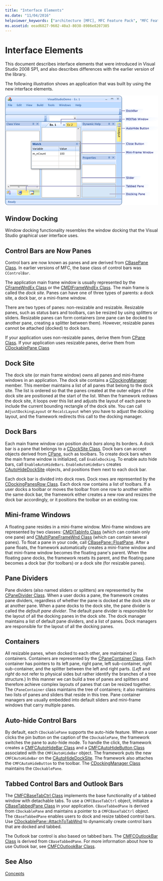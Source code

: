 ```yaml
---
title: "Interface Elements"
ms.date: "11/04/2016"
helpviewer_keywords: ["architecture [MFC], MFC Feature Pack", "MFC Feature Pack, architecture"]
ms.assetid: eead6827-9602-40a3-8038-8986e8207385
---
```

# Interface Elements

This document describes interface elements that were introduced in Visual Studio 2008 SP1, and also describes differences with the earlier version of the library.

The following illustration shows an application that was built by using the new interface elements.

![MFC Feature Pack example application](../mfc/media/mfc_featurepack.png "mfc_featurepack")

## Window Docking

Window docking functionality resembles the window docking that the Visual Studio graphical user interface uses.

## Control Bars are Now Panes

Control bars are now known as panes and are derived from [CBasePane Class](../mfc/reference/cbasepane-class.md). In earlier versions of MFC, the base class of control bars was `CControlBar`.

The application main frame window is usually represented by the [CFrameWndEx Class](../mfc/reference/cframewndex-class.md) or the [CMDIFrameWndEx Class](../mfc/reference/cmdiframewndex-class.md). The main frame is called the *dock site*. Panes can have one of three types of parents: a dock site, a dock bar, or a mini-frame window.

There are two types of panes: non-resizable and resizable. Resizable panes, such as status bars and toolbars, can be resized by using splitters or sliders. Resizable panes can form containers (one pane can be docked to another pane, creating a splitter between them). However, resizable panes cannot be attached (docked) to dock bars.

If your application uses non-resizable panes, derive them from [CPane Class](../mfc/reference/cpane-class.md).  If your application uses resizable panes, derive them from [CDockablePane Class](../mfc/reference/cdockablepane-class.md)

## Dock Site

The dock site (or main frame window) owns all panes and mini-frame windows in an application. The dock site contains a [CDockingManager](../mfc/reference/cdockingmanager-class.md) member. This member maintains a list of all panes that belong to the dock site. The list is ordered so that the panes created at the outer edges of the dock site are positioned at the start of the list. When the framework redraws the dock site, it loops over this list and adjusts the layout of each pane to include the current bounding rectangle of the dock site. You can call `AdjustDockingLayout` or `RecalcLayout` when you have to adjust the docking layout, and the framework redirects this call to the docking manager.

## Dock Bars

Each main frame window can position *dock bars* along its borders. A dock bar is a pane that belongs to a [CDockSite Class](../mfc/reference/cdocksite-class.md). Dock bars can accept objects derived from [CPane](../mfc/reference/cpane-class.md), such as toolbars. To create dock bars when the main frame window is initialized, call `EnableDocking`. To enable auto hide bars, call `EnableAutoHideBars`. `EnableAutoHideBars` creates [CAutoHideDockSite](../mfc/reference/cautohidedocksite-class.md) objects, and positions them next to each dock bar.

Each dock bar is divided into dock rows. Dock rows are represented by the [CDockingPanesRow Class](../mfc/reference/cdockingpanesrow-class.md). Each dock row contains a list of toolbars. If a user docks a toolbar or moves the toolbar from one row to another within the same dock bar, the framework either creates a new row and resizes the dock bar accordingly, or it positions the toolbar on an existing row.

## Mini-frame Windows

A floating pane resides in a mini-frame window. Mini-frame windows are represented by two classes: [CMDITabInfo Class](../mfc/reference/cmditabinfo-class.md) (which can contain only one pane) and [CMultiPaneFrameWnd Class](../mfc/reference/cmultipaneframewnd-class.md) (which can contain several panes). To float a pane in your code, call [CBasePane::FloatPane](../mfc/reference/cbasepane-class.md#floatpane). After a pane floats, the framework automatically creates a mini-frame window and that mini-frame window becomes the floating pane's parent. When the floating pane docks, the framework resets its parent, and the floating pane becomes a dock bar (for toolbars) or a dock site (for resizable panes).

## Pane Dividers

Pane dividers (also named sliders or splitters) are represented by the [CPaneDivider Class](../mfc/reference/cpanedivider-class.md). When a user docks a pane, the framework creates pane dividers, regardless of whether the pane is docked at the dock site or at another pane. When a pane docks to the dock site, the pane divider is called the *default pane divider*. The default pane divider is responsible for the layout of all the docking panes in the dock site. The dock manager maintains a list of default pane dividers, and a list of panes. Dock managers are responsible for the layout of all the docking panes.

## Containers

All resizable panes, when docked to each other, are maintained in containers. Containers are represented by the [CPaneContainer Class](../mfc/reference/cpanecontainer-class.md). Each container has pointers to its left pane, right pane, left sub-container, right sub-container, and the splitter between the left and right parts. (*Left* and *right* do not refer to physical sides but rather identify the branches of a tree structure.) In this manner we can build a tree of panes and splitters and therefore achieve complex layouts of panes that can be resized together. The `CPaneContainer` class maintains the tree of containers; it also maintains two lists of panes and sliders that reside in this tree. Pane container managers are usually embedded into default sliders and mini-frame windows that carry multiple panes.

## Auto-hide Control Bars

By default, each `CDockablePane` supports the auto-hide feature. When a user clicks the pin button on the caption of the `CDockablePane`, the framework switches the pane to auto-hide mode. To handle the click, the framework creates a [CMFCAutoHideBar Class](../mfc/reference/cmfcautohidebar-class.md) and a [CMFCAutoHideButton Class](../mfc/reference/cmfcautohidebutton-class.md) associated with the `CMFCAutoHideBar` object. The framework puts the new `CMFCAutoHideBar` on the [CAutoHideDockSite](../mfc/reference/cautohidedocksite-class.md). The framework also attaches the `CMFCAutoHideButton` to the toolbar. The [CDockingManager Class](../mfc/reference/cdockingmanager-class.md) maintains the `CDockablePane`.

## Tabbed Control Bars and Outlook Bars

The [CMFCBaseTabCtrl Class](../mfc/reference/cmfcbasetabctrl-class.md) implements the base functionality of a tabbed window with detachable tabs. To use a `CMFCBaseTabCtrl` object, initialize a [CBaseTabbedPane Class](../mfc/reference/cbasetabbedpane-class.md) in your application. `CBaseTabbedPane` is derived from `CDockablePane` and maintains a pointer to a `CMFCBaseTabCtrl` object. The `CBaseTabbedPane` enables users to dock and resize tabbed control bars. Use [CDockablePane::AttachToTabWnd](../mfc/reference/cdockablepane-class.md#attachtotabwnd) to dynamically create control bars that are docked and tabbed.

The Outlook bar control is also based on tabbed bars. The [CMFCOutlookBar Class](../mfc/reference/cmfcoutlookbar-class.md) is derived from `CBaseTabbedPane`. For more information about how to use Outlook bar, see [CMFCOutlookBar Class](../mfc/reference/cmfcoutlookbar-class.md).

## See Also

[Concepts](../mfc/mfc-concepts.md)

